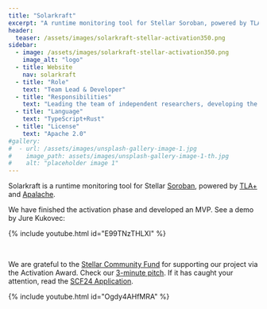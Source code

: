 ```yaml
---
title: "Solarkraft"
excerpt: "A runtime monitoring tool for Stellar Soroban, powered by TLA+ and Apalache"
header:
  teaser: /assets/images/solarkraft-stellar-activation350.png
sidebar:
  - image: /assets/images/solarkraft-stellar-activation350.png
    image_alt: "logo"
  - title: Website
    nav: solarkraft
  - title: "Role"
    text: "Team Lead & Developer"
  - title: "Responsibilities"
    text: "Leading the team of independent researchers, developing the tool"
  - title: "Language"
    text: "TypeScript+Rust"
  - title: "License"
    text: "Apache 2.0"
#gallery:
#  - url: /assets/images/unsplash-gallery-image-1.jpg
#    image_path: assets/images/unsplash-gallery-image-1-th.jpg
#    alt: "placeholder image 1"
---
```


Solarkraft is a runtime monitoring tool for Stellar [Soroban][], powered by
[TLA+][] and [Apalache][].

We have finished the activation phase and developed an MVP. See a demo by Jure
Kukovec:

{% include youtube.html id="E99TNzTHLXI" %}

<br>

We are grateful to the [Stellar Community Fund][] for supporting our
project via the Activation Award. Check our [3-minute pitch][]. If it has
caught your attention, read the [SCF24 Application][].

{% include youtube.html id="Ogdy4AHfMRA" %}

[Soroban]: https://soroban.stellar.org/docs
[TLA+]: https://lamport.azurewebsites.net/tla/tla.html
[Apalache]: https://github.com/informalsystems/apalache
[Stellar Community Fund]: https://communityfund.stellar.org/
[SCF24 Application]: https://dashboard.communityfund.stellar.org/scfawards/scf-24/informationcollection/suggestion/734
[3-minute pitch]: https://www.youtube.com/watch?v=Ogdy4AHfMRA
